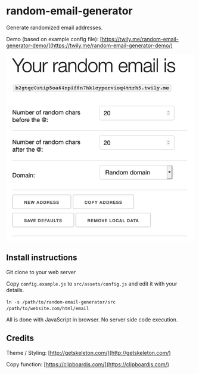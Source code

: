 # random-email-generator

Generate randomized email addresses.

Demo (based on example config file): [https://twily.me/random-email-generator-demo/](https://twily.me/random-email-generator-demo/)

![](aScreenShot.png)

## Install instructions

Git clone to your web server

Copy `config.example.js` to `src/assets/config.js` and edit it with your details.

`ln -s /path/to/random-email-generator/src /path/to/website.com/html/email`

All is done with JavaScript in browser. No server side code execution.

## Credits

Theme / Styling: [http://getskeleton.com/](http://getskeleton.com/)

Copy function: [https://clipboardjs.com/](https://clipboardjs.com/)
